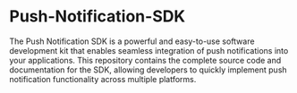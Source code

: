# Push-Notification-SDK
The Push Notification SDK is a powerful and easy-to-use software development kit that enables seamless integration of push notifications into your applications. This repository contains the complete source code and documentation for the SDK, allowing developers to quickly implement push notification functionality across multiple platforms.
